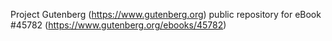 Project Gutenberg (https://www.gutenberg.org) public repository for eBook #45782 (https://www.gutenberg.org/ebooks/45782)
